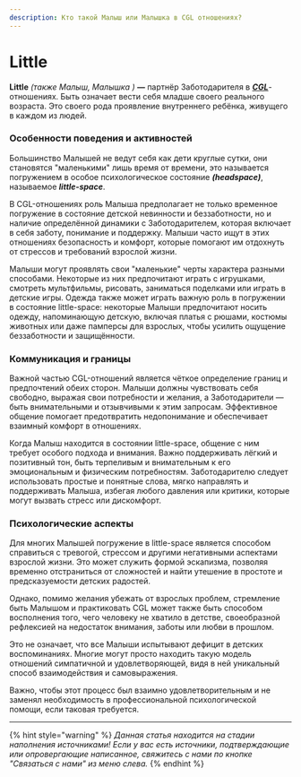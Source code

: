 ```yaml
---
description: Кто такой Малыш или Малышка в CGL отношениях?
---
```


# Little

**Little** _(также Малыш, Малышка )_ **—** партнёр Заботодарителя в [_**CGL**_](./)-отношениях. Быть означает вести себя младше своего реального возраста. Это своего рода проявление внутреннего ребёнка, живущего в каждом из людей.

### Особенности поведения и активностей

Большинство Малышей не ведут себя как дети круглые сутки, они становятся "маленькими" лишь время от времени, это называется погружением в особое психологическое состояние _**(headspace)**_, называемое _**little-space**_.

В CGL-отношениях роль Малыша предполагает не только временное погружение в состояние детской невинности и беззаботности, но и наличие определённой динамики с Заботодарителем, которая включает в себя заботу, понимание и поддержку. Малыши часто ищут в этих отношениях безопасность и комфорт, которые помогают им отдохнуть от стрессов и требований взрослой жизни.

Малыши могут проявлять свои "маленькие" черты характера разными способами. Некоторые из них предпочитают играть с игрушками, смотреть мультфильмы, рисовать, заниматься поделками или играть в детские игры. Одежда также может играть важную роль в погружении в состояние little-space: некоторые Малыши предпочитают носить одежду, напоминающую детскую, включая платья с рюшами, костюмы животных или даже памперсы для взрослых, чтобы усилить ощущение беззаботности и защищённости.

### Коммуникация и границы

Важной частью CGL-отношений является чёткое определение границ и предпочтений обеих сторон. Малыши должны чувствовать себя свободно, выражая свои потребности и желания, а Заботодарители — быть внимательными и отзывчивыми к этим запросам. Эффективное общение помогает предотвратить недопонимание и обеспечивает взаимный комфорт в отношениях.

Когда Малыш находится в состоянии little-space, общение с ним требует особого подхода и внимания. Важно поддерживать лёгкий и позитивный тон, быть терпеливым и внимательным к его эмоциональным и физическим потребностям. Заботодарителю следует использовать простые и понятные слова, мягко направлять и поддерживать Малыша, избегая любого давления или критики, которые могут вызвать стресс или дискомфорт.

### Психологические аспекты

Для многих Малышей погружение в little-space является способом справиться с тревогой, стрессом и другими негативными аспектами взрослой жизни. Это может служить формой эскапизма, позволяя временно отстраниться от сложностей и найти утешение в простоте и предсказуемости детских радостей.&#x20;

Однако, помимо желания убежать от взрослых проблем, стремление быть Малышом и практиковать CGL может также быть способом восполнения того, чего человеку не хватило в детстве, своеобразной рефлексией на недостаток внимания, заботы или любви в прошлом.&#x20;

Это не означает, что все Малыши испытывают дефицит в детских воспоминаниях. Многие могут просто находить такую модель отношений симпатичной и удовлетворяющей, видя в ней уникальный способ взаимодействия и самовыражения.

Важно, чтобы этот процесс был взаимно удовлетворительным и не заменял необходимость в профессиональной психологической помощи, если таковая требуется.

***

{% hint style="warning" %}
_Данная статья находится на стадии наполнения источниками! Если у вас есть источники, подтверждающие или опровергающие написанное, свяжитесь с нами по кнопке "Связаться с нами" из меню слева._
{% endhint %}
